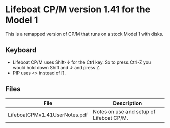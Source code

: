 # Lifeboat CP/M version 1.41 for the Model 1

This is a remapped version of CP/M that runs on a stock Model 1 with disks.

## Keyboard

* Lifeboat CP/M uses Shift-↓ for the Ctrl key. So to press Ctrl-Z you would hold down Shift and ↓ and press Z.
* PIP uses <> instead of [].

## Files

| File | Description |
|------|-------------|
| LifeboatCPMv1.41UserNotes.pdf | Notes on use and setup of Lifeboat CP/M. |
